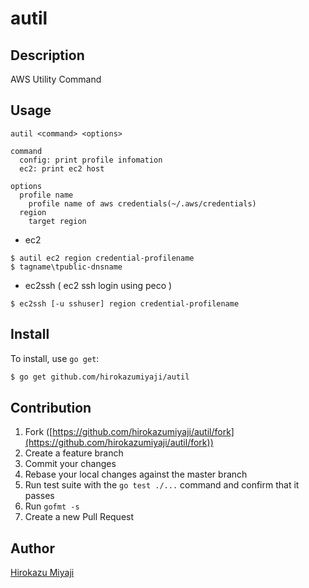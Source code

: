 # autil

## Description

AWS Utility Command

## Usage

```
autil <command> <options>

command
  config: print profile infomation
  ec2: print ec2 host

options
  profile name
    profile name of aws credentials(~/.aws/credentials)
  region
    target region
```

* ec2

```
$ autil ec2 region credential-profilename
$ tagname\tpublic-dnsname
```

* ec2ssh ( ec2 ssh login using peco )

```
$ ec2ssh [-u sshuser] region credential-profilename
```

## Install

To install, use `go get`:

```bash
$ go get github.com/hirokazumiyaji/autil
```

## Contribution

1. Fork ([https://github.com/hirokazumiyaji/autil/fork](https://github.com/hirokazumiyaji/autil/fork))
1. Create a feature branch
1. Commit your changes
1. Rebase your local changes against the master branch
1. Run test suite with the `go test ./...` command and confirm that it passes
1. Run `gofmt -s`
1. Create a new Pull Request

## Author

[Hirokazu Miyaji](https://github.com/hirokazumiyaji)
